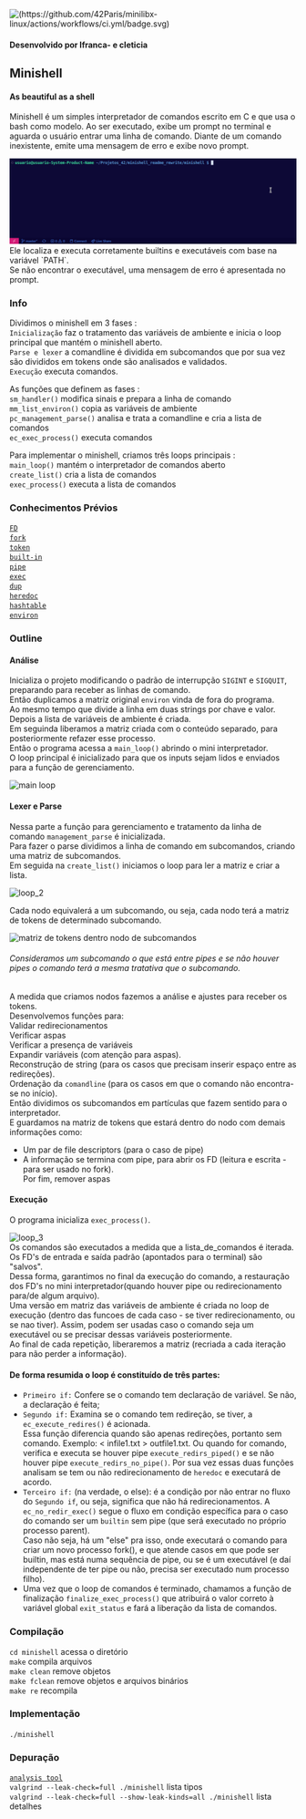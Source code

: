 ![(https://github.com/42Paris/minilibx-linux/actions/workflows/ci.yml/badge.svg)](https://img.shields.io/badge/norminette-100%25-green)
#### Desenvolvido por lfranca- e cleticia

## Minishell

#### As beautiful as a shell 
Minishell é um simples interpretador de comandos escrito em C e que usa o bash como modelo.
Ao ser executado, exibe um prompt no terminal e aguarda o usuário entrar uma linha de comando.
Diante de um comando inexistente, emite uma mensagem de erro e exibe novo prompt.  
<div align="center">
  <img src="./gifs_doc/minishell_error_command_handling.gif"/>
</div>
Ele localiza e executa corretamente builtins e executáveis com base na variável `PATH`. <br>
Se não encontrar o executável, uma mensagem de erro é apresentada no prompt. <br>

### Info <!-- explicar o projeto incluir diagramas -->
Dividimos o minishell em 3 fases : <br>
`Inicialização` faz o tratamento das variáveis de ambiente e inicia o loop principal que mantém o minishell aberto. <br>
`Parse e lexer` a comandline é dividida em subcomandos que por sua vez são divididos em tokens onde são analisados e validados. <br>
`Execução` executa comandos. <br>

As funções que definem as fases : <br>
`sm_handler()` modifica sinais e prepara a linha de comando <br>
`mm_list_environ()` copia as variáveis de ambiente <br>
`pc_management_parse()` analisa e trata a comandline e cria a lista de comandos <br>
`ec_exec_process()` executa comandos <br>

Para implementar o minishell, criamos três loops principais : <br>
`main_loop()` mantém o interpretador de comandos aberto <br>
`create_list()` cria a lista de comandos <br>
`exec_process()` executa a lista de comandos <br>

 ### Conhecimentos Prévios
[`FD`](https://www.computerhope.com/jargon/f/file-descriptor.htm)<br> 
[`fork`](https://www.section.io/engineering-education/fork-in-c-programming-language/)<br>
[`token`](https://gcc.gnu.org/onlinedocs/cpp/Tokenization.html)<br>
[`built-in`](https://www.tutorialspoint.com/ansi_c/c_function_references.htm)<br>
[`pipe`](https://www.programacaoprogressiva.net/2014/09/Pipes-em-C-Comunicao-entre-Processos-IPC-Interprocess-Communication.html)<br>
[`exec`](https://www.geeksforgeeks.org/exec-family-of-functions-in-c/)<br>
[`dup`](https://www.geeksforgeeks.org/dup-dup2-linux-system-call/)<br>
[`heredoc`](https://linuxize.com/post/bash-heredoc/)<br>
[`hashtable`](https://www.geeksforgeeks.org/hashing-data-structure/)<br>
[`environ`](https://opensource.com/article/19/8/what-are-environment-variables)<br>

### Outline

#### Análise
Inicializa o projeto modificando o padrão de interrupção `SIGINT` e `SIGQUIT`, preparando para receber as linhas de comando. <br>
Então duplicamos a matriz original `environ` vinda de fora do programa. <br>
Ao mesmo tempo que divide a linha em duas strings por chave e valor. <br>
Depois a lista de variáveis de ambiente é criada. <br>
Em seguinda liberamos a matriz criada com o conteúdo separado, para posteriormente refazer esse processo. <br>
Então o programa acessa a `main_loop()` abrindo o mini interpretador. <br>
O loop principal é inicializado para que os inputs sejam lidos e enviados para a função de gerenciamento. <br>

![main loop](https://github.com/carlarfranca/minishell_private/blob/56647a5a4f126e6d9f6b966030823021a7f20017/transparent_mainloop.png)


#### Lexer e Parse
Nessa parte a função para gerenciamento e tratamento da linha de comando `management_parse` é inicializada. <br>
Para fazer o parse  dividimos a linha de comando em subcomandos, criando uma matriz de subcomandos. <br>
Em seguida na `create_list()` iniciamos o loop para ler a matriz e criar a lista. <br>

![loop_2](https://github.com/carlarfranca/minishell_private/blob/56647a5a4f126e6d9f6b966030823021a7f20017/transparent_loop2.png)

Cada nodo equivalerá a um subcomando, ou seja, cada nodo terá a matriz de tokens de determinado subcomando.

![matriz de tokens dentro nodo de subcomandos](https://github.com/carlarfranca/minishell_private/blob/56647a5a4f126e6d9f6b966030823021a7f20017/transparent_cmdlist.png)

###### Consideramos um subcomando o que está entre pipes e se não houver pipes o comando terá a mesma tratativa que o subcomando.<!-- ###### p.s: O loop lê um item da matriz e cria um nodo e assim sucessivamente.-->
A medida que criamos nodos fazemos a análise e ajustes para receber os tokens. <br>
Desenvolvemos funções para: <br>
Validar redirecionamentos <br>
Verificar aspas <br>
Verificar a presença de variáveis <br>
Expandir variáveis (com atenção para aspas). <br>
Reconstrução de string (para os casos que precisam inserir espaço entre as redireções). <br>
Ordenação da `comandline` (para os casos em que o comando não encontra-se no início). <br>
Então dividimos os subcomandos em partículas que fazem sentido para o interpretador. <br>
E guardamos na matriz de tokens que estará dentro do nodo com demais informações como: <br>
- Um par de file descriptors (para o caso de pipe) <br>
- A informação se termina com pipe, para abrir os FD (leitura e escrita - para ser usado no fork). <br>
Por fim, remover aspas <br>

#### Execução
O programa inicializa `exec_process()`. <br>

![loop_3](https://github.com/carlarfranca/minishell_private/blob/56647a5a4f126e6d9f6b966030823021a7f20017/transparent_loop3.png) <br>
Os comandos são executados a medida que a lista_de_comandos é iterada. <br>
Os FD's de entrada e saída padrão (apontados para o terminal) são "salvos". <br>
Dessa forma, garantimos no final da execução do comando, a restauração dos FD's no mini interpretador(quando houver pipe ou redirecionamento para/de algum arquivo). <br>
Uma versão em matriz das variáveis de ambiente é criada no loop de execução (dentro das funcoes de cada caso - se tiver redirecionamento, ou se nao tiver). Assim, podem ser usadas caso o comando seja um executável ou se precisar dessas variáveis posteriormente. <br>
Ao final de cada repetição, liberaremos a matriz (recriada a cada iteração para não perder a informação). <br>

#### De forma resumida o loop é constituído de três partes: 

 - `Primeiro if:` Confere se o comando tem declaração de variável. Se não, a declaração é feita;
 - `Segundo if:` Examina se o comando tem redireção, se tiver, a `ec_execute_redires()` é acionada.  <br>
 Essa função diferencia quando são apenas redireções, portanto sem comando. Exemplo: < infile1.txt > outfile1.txt.
 Ou quando for comando, verifica e executa se houver pipe `execute_redirs_piped()` e se não houver pipe `execute_redirs_no_pipe()`. 
 Por sua vez essas duas funções analisam se tem ou não redirecionamento de `heredoc` e executará de acordo.
 - `Terceiro if:` (na verdade, o else): é a condição por não entrar no fluxo do `Segundo if`, ou seja, significa que não há redirecionamentos.
 A `ec_no_redir_exec()` segue o fluxo em condição específica para o caso do comando ser um `builtin` sem pipe (que será executado no próprio
 processo parent).  <br>
 Caso não seja, há um "else" pra isso, onde executará o comando para criar um novo processo fork(), e que atende casos em que pode ser builtin, mas está numa
 sequência de pipe, ou se é um executável (e daí independente de ter pipe ou não, precisa ser executado num processo filho). 
 - Uma vez que o loop de comandos é terminado, chamamos a função de finalização `finalize_exec_process()` que atribuirá o valor correto
 à variável global `exit_status` e fará a liberação da lista de comandos. <br>


### Compilação
`cd minishell` acessa o diretório <br>
`make` compila arquivos <br>
`make clean` remove objetos <br>
`make fclean` remove objetos e arquivos binários <br>
`make re` recompila <br>

### Implementação
`./minishell`<br>

### Depuração 
[`analysis tool`](https://valgrind.org/docs/manual/manual-core-adv.html) <br>
`valgrind --leak-check=full ./minishell` lista tipos <br>
`valgrind --leak-check=full --show-leak-kinds=all ./minishell` lista detalhes <br>

